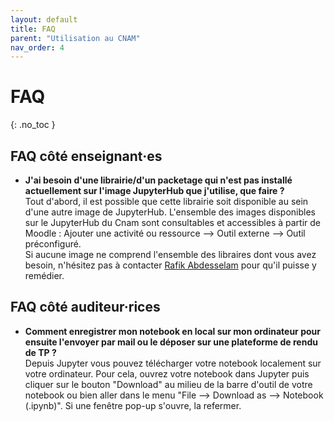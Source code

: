 ```yaml
---
layout: default
title: FAQ
parent: "Utilisation au CNAM"
nav_order: 4
---
```


# FAQ
{: .no_toc }

## FAQ côté enseignant·es


- **J'ai besoin d'une librairie/d'un packetage qui n'est pas installé actuellement sur l'image JupyterHub que j'utilise, que faire ?**  
Tout d'abord, il est possible que cette librairie soit disponible au sein d'une autre image de JupyterHub. L'ensemble des images disponibles sur le JupyterHub du Cnam sont consultables et accessibles à partir de Moodle : Ajouter une activité ou ressource --> Outil externe --> Outil préconfiguré.  
Si aucune image ne comprend l'ensemble des libraires dont vous avez besoin, n'hésitez pas à contacter <a href="mailto:rafik.abdesselam@lecnam.net">Rafik Abdesselam</a> pour qu'il puisse y remédier.

## FAQ côté auditeur·rices
- **Comment enregistrer mon notebook en local sur mon ordinateur pour ensuite l'envoyer par mail ou le déposer sur une plateforme de rendu de TP ?**  
Depuis Jupyter vous pouvez télécharger votre notebook localement sur votre ordinateur. Pour cela, ouvrez votre notebook dans Jupyter puis cliquer sur le bouton "Download" au milieu de la barre d'outil de votre notebook ou bien aller dans le menu "File --> Download as --> Notebook (.ipynb)". Si une fenêtre pop-up s'ouvre, la refermer.

